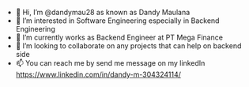 - 👋 Hi, I’m @dandymau28 as known as Dandy Maulana
- 👀 I’m interested in Software Engineering especially in Backend Engineering
- 🌱 I’m currently works as Backend Engineer at PT Mega Finance
- 💞️ I’m looking to collaborate on any projects that can help on backend side
- 📫 You can reach me by send me message on my linkedIn https://www.linkedin.com/in/dandy-m-304324114/

<!---
dandymau28/dandymau28 is a ✨ special ✨ repository because its `README.md` (this file) appears on your GitHub profile.
You can click the Preview link to take a look at your changes.
--->
